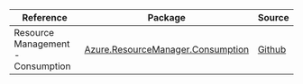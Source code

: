 | Reference | Package | Source |
|---|---|---|
|Resource Management - Consumption|[Azure.ResourceManager.Consumption](https://www.nuget.org/packages/Azure.ResourceManager.Consumption)|[Github](https://github.com/Azure/azure-sdk-for-net/blob/main/sdk/consumption/Azure.ResourceManager.Consumption)|
